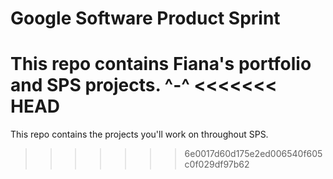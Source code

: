 # Google Software Product Sprint

This repo contains Fiana's portfolio and SPS projects. ^-^
<<<<<<< HEAD
=======

This repo contains the projects you'll work on throughout SPS.

>>>>>>> 6e0017d60d175e2ed006540f605c0f029df97b62
